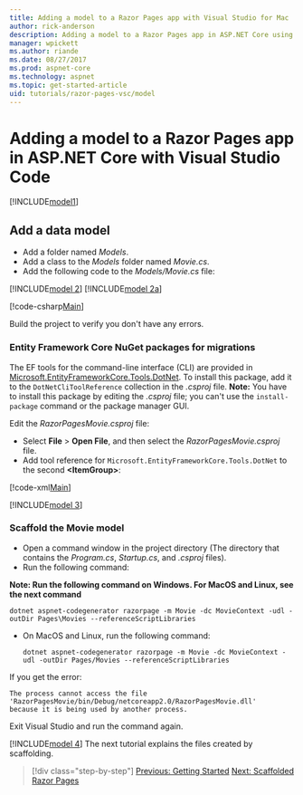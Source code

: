 ```yaml
---
title: Adding a model to a Razor Pages app with Visual Studio for Mac
author: rick-anderson
description: Adding a model to a Razor Pages app in ASP.NET Core using Visual Studio for Mac
manager: wpickett
ms.author: riande
ms.date: 08/27/2017
ms.prod: aspnet-core
ms.technology: aspnet
ms.topic: get-started-article
uid: tutorials/razor-pages-vsc/model
---
```


# Adding a model to a Razor Pages app in ASP.NET Core with Visual Studio Code

[!INCLUDE[model1](../../includes/RP/model1.md)]

## Add a data model

* Add a folder named *Models*.
* Add a class to the *Models* folder named *Movie.cs*.
* Add the following code to the *Models/Movie.cs* file:

[!INCLUDE[model 2](../../includes/RP/model2.md)]
[!INCLUDE[model 2a](../../includes/RP/model2a.md)]

[!code-csharp[Main](../../tutorials/razor-pages/razor-pages-start/sample/RazorPagesMovie/Startup.cs?name=snippet_ConfigureServices2&highlight=3-6)]

Build the project to verify you don't have any errors.

### Entity Framework Core NuGet packages for migrations

The EF tools for the command-line interface (CLI) are provided in [Microsoft.EntityFrameworkCore.Tools.DotNet](https://www.nuget.org/packages/Microsoft.EntityFrameworkCore.Tools.DotNet). To install this package, add it to the `DotNetCliToolReference` collection in the *.csproj* file. **Note:** You have to install this package by editing the *.csproj* file; you can't use the `install-package` command or the package manager GUI.

Edit the *RazorPagesMovie.csproj* file:

* Select **File** > **Open File**, and then select the *RazorPagesMovie.csproj* file.
* Add tool reference for `Microsoft.EntityFrameworkCore.Tools.DotNet` to the second **\<ItemGroup>**:

[!code-xml[Main](../../tutorials/razor-pages/razor-pages-start/snapshot_cli_sample/RazorPagesMovie/RazorPagesMovie.cli.csproj)]

[!INCLUDE[model 3](../../includes/RP/model3.md)]

<a name="scaffold"></a>
### Scaffold the Movie model

* Open a command window in the project directory (The directory that contains the *Program.cs*, *Startup.cs*, and *.csproj* files).
* Run the following command:

**Note: Run the following command on Windows. For MacOS and Linux, see the next command**

  ```console
  dotnet aspnet-codegenerator razorpage -m Movie -dc MovieContext -udl -outDir Pages\Movies --referenceScriptLibraries
  ```

* On MacOS and Linux, run the following command:

  ```console
  dotnet aspnet-codegenerator razorpage -m Movie -dc MovieContext -udl -outDir Pages/Movies --referenceScriptLibraries
  ```

If you get the error:
  ```
  The process cannot access the file 
 'RazorPagesMovie/bin/Debug/netcoreapp2.0/RazorPagesMovie.dll' 
  because it is being used by another process.
  ```

Exit Visual Studio and run the command again.

[!INCLUDE[model 4](../../includes/RP/model4.md)]
The next tutorial explains the files created by scaffolding.

>[!div class="step-by-step"]
[Previous: Getting Started](xref:tutorials/razor-pages-vsc/razor-pages-start)
[Next: Scaffolded Razor Pages](xref:tutorials/razor-pages-vsc/page)
